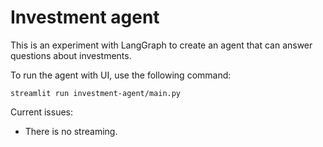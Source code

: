 # Investment agent

This is an experiment with LangGraph to create an agent that can answer questions about investments.

To run the agent with UI, use the following command:

```[bash]
streamlit run investment-agent/main.py
```

Current issues:

- There is no streaming.
